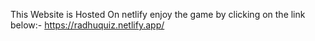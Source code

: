 This Website is Hosted On netlify enjoy the game by clicking on the link below:-
https://radhuquiz.netlify.app/
